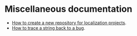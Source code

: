 # Miscellaneous documentation

* [How to create a new repository for localization projects](creating_new_repository.md).
* [How to trace a string back to a bug](tracking_back_string_to_bug.md).
